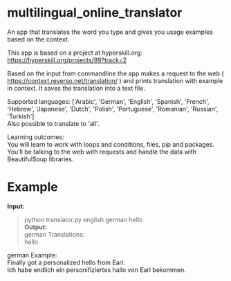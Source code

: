 # multilingual_online_translator
An app that translates the word you type and gives you usage examples based on the context.  
  
This app is based on a project at hyperskill.org: https://hyperskill.org/projects/99?track=2  

Based on the input from commandline the app makes a request to the web ( https://context.reverso.net/translation/ ) and prints translation with example in context.
It saves the translation into a text file.  

Supported languages: ['Arabic', 'German', 'English', 'Spanish', 'French', 'Hebrew', 'Japanese', 'Dutch', 'Polish', 'Portuguese', 'Romanian', 'Russian', 'Turkish']  
Also possible to translate to 'all'. 
   
Learning outcomes:   
You will learn to work with loops and conditions, files, pip and packages. You’ll be talking to the web with requests and handle the data with BeautifulSoup libraries.

  
 
  
  
# Example    
**Input:**  
> python translator.py english german hello  
**Output:**    
german Translations:  
hallo  
  
german Example:  
Finally got a personalized hello from Earl.  
Ich habe endlich ein personifiziertes hallo von Earl bekommen.  
